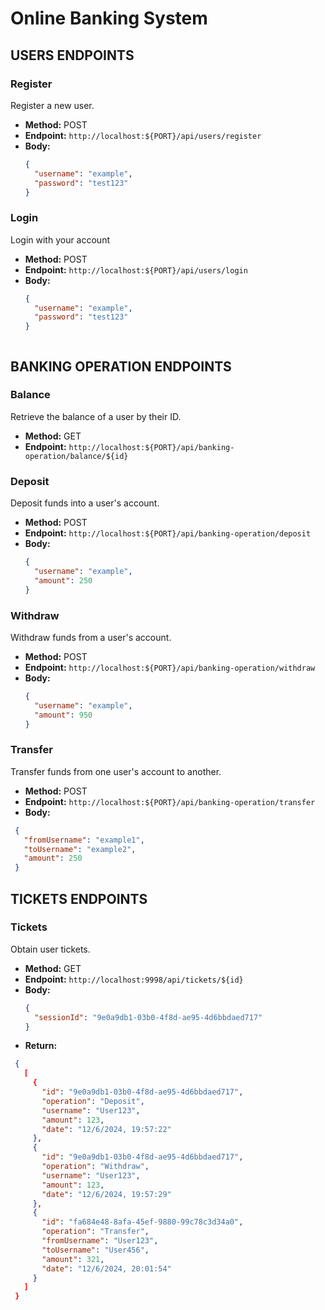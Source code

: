# Online Banking System

## USERS ENDPOINTS

### Register
Register a new user.

- **Method:** POST
- **Endpoint:** `http://localhost:${PORT}/api/users/register`
- **Body:**
  ```json
  {
    "username": "example",
    "password": "test123"
  }


### Login
Login with your account

- **Method:** POST
- **Endpoint:** `http://localhost:${PORT}/api/users/login`
- **Body:**
  ```json
  {
    "username": "example",
    "password": "test123"
  }



## BANKING OPERATION ENDPOINTS

### Balance
Retrieve the balance of a user by their ID.

- **Method:** GET
- **Endpoint:** `http://localhost:${PORT}/api/banking-operation/balance/${id}`


### Deposit
Deposit funds into a user's account.

- **Method:** POST
- **Endpoint:** `http://localhost:${PORT}/api/banking-operation/deposit`
- **Body:**
  ```json
  {
    "username": "example",
    "amount": 250
  }


### Withdraw
Withdraw funds from a user's account.

- **Method:** POST
- **Endpoint:** `http://localhost:${PORT}/api/banking-operation/withdraw`
- **Body:**
  ```json
  {
    "username": "example",
    "amount": 950
  }


### Transfer
Transfer funds from one user's account to another.

- **Method:** POST
- **Endpoint:** `http://localhost:${PORT}/api/banking-operation/transfer`
- **Body:**
 ```json
  {
    "fromUsername": "example1",
    "toUsername": "example2",
    "amount": 250
  }
```

## TICKETS ENDPOINTS

### Tickets
Obtain user tickets.

- **Method:** GET
- **Endpoint:** `http://localhost:9998/api/tickets/${id}`
- **Body:**
  ```json
  {
    "sessionId": "9e0a9db1-03b0-4f8d-ae95-4d6bbdaed717"
  }
- **Return:**  
 ```json
  {
    [
      {
        "id": "9e0a9db1-03b0-4f8d-ae95-4d6bbdaed717",
        "operation": "Deposit",
        "username": "User123",
        "amount": 123,
        "date": "12/6/2024, 19:57:22"
      },
      {
        "id": "9e0a9db1-03b0-4f8d-ae95-4d6bbdaed717",
        "operation": "Withdraw",
        "username": "User123",
        "amount": 123,
        "date": "12/6/2024, 19:57:29"
      },
      {
        "id": "fa684e48-8afa-45ef-9880-99c78c3d34a0",
        "operation": "Transfer",
        "fromUsername": "User123",
        "toUsername": "User456",
        "amount": 321,
        "date": "12/6/2024, 20:01:54"
      }
    ]
  }
